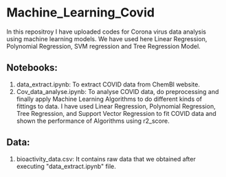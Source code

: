 # Machine_Learning_Covid
In this repositroy I have uploaded codes for Corona virus data analysis using machine learning models.
We have used here Linear Regression, Polynomial Regression, SVM regression and Tree Regression Model.
## Notebooks:
1. data_extract.ipynb: To extract COVID data from ChemBl website.
2. Cov_data_analyse.ipynb: To analyse COVID data, do preprocessing and finally apply
Machine Learning Algorithms to do different kinds of fittings to data. I have used Linear
Regression, Polynomial Regression, Tree Regression, and Support Vector Regression
to fit COVID data and shown the performance of Algorithms using r2_score.
## Data:
1. bioactivity_data.csv: It contains raw data that we obtained after executing
"data_extract.ipynb" file.

